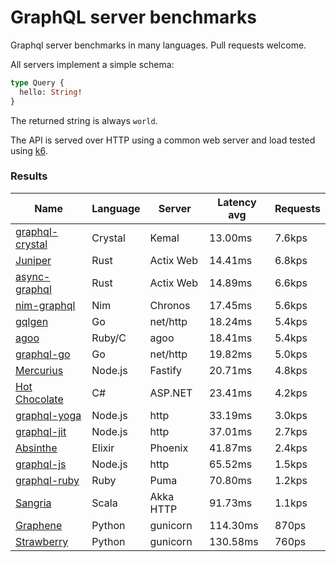 <!-- README.md is generated from README.ecr, do not edit -->

# GraphQL server benchmarks

Graphql server benchmarks in many languages. Pull requests welcome.

All servers implement a simple schema:

```graphql
type Query {
  hello: String!
}
```

The returned string is always `world`.

The API is served over HTTP using a common web server and load tested using [k6](https://github.com/grafana/k6).

### Results

| Name                          | Language      | Server          | Latency avg      | Requests      |
| ----------------------------  | ------------- | --------------- | ---------------- | ------------- |
| [graphql-crystal](https://github.com/graphql-crystal/graphql) | Crystal | Kemal | 13.00ms | 7.6kps |
| [Juniper](https://github.com/graphql-rust/juniper) | Rust | Actix Web | 14.41ms | 6.8kps |
| [async-graphql](https://github.com/async-graphql/async-graphql) | Rust | Actix Web | 14.89ms | 6.6kps |
| [nim-graphql](https://github.com/status-im/nim-graphql) | Nim | Chronos | 17.45ms | 5.6kps |
| [gqlgen](https://github.com/99designs/gqlgen) | Go | net/http | 18.24ms | 5.4kps |
| [agoo](https://github.com/ohler55/agoo) | Ruby/C | agoo | 18.41ms | 5.4kps |
| [graphql-go](https://github.com/graphql-go/graphql) | Go | net/http | 19.82ms | 5.0kps |
| [Mercurius](https://github.com/mercurius-js/mercurius) | Node.js | Fastify | 20.71ms | 4.8kps |
| [Hot Chocolate](https://github.com/ChilliCream/hotchocolate) | C# | ASP.NET | 23.41ms | 4.2kps |
| [graphql-yoga](https://github.com/dotansimha/graphql-yoga) | Node.js | http | 33.19ms | 3.0kps |
| [graphql-jit](https://github.com/zalando-incubator/graphql-jit) | Node.js | http | 37.01ms | 2.7kps |
| [Absinthe](https://github.com/absinthe-graphql/absinthe) | Elixir | Phoenix | 41.87ms | 2.4kps |
| [graphql-js](https://github.com/graphql/graphql-js) | Node.js | http | 65.52ms | 1.5kps |
| [graphql-ruby](https://github.com/rmosolgo/graphql-ruby) | Ruby | Puma | 70.80ms | 1.2kps |
| [Sangria](https://github.com/sangria-graphql/sangria) | Scala | Akka HTTP | 91.73ms | 1.1kps |
| [Graphene](https://github.com/graphql-python/graphene) | Python | gunicorn | 114.30ms | 870ps |
| [Strawberry](https://github.com/strawberry-graphql/strawberry) | Python | gunicorn | 130.58ms | 760ps |
